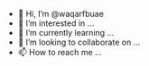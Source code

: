 - 👋 Hi, I’m @waqarfbuae
- 👀 I’m interested in ...
- 🌱 I’m currently learning ...
- 💞️ I’m looking to collaborate on ...
- 📫 How to reach me ...

<!---
waqarfbuae/waqarfbuae is a ✨ special ✨ repository because its `README.md` (this file) appears on your GitHub profile.
You can click the Preview link to take a look at your changes.
--->
